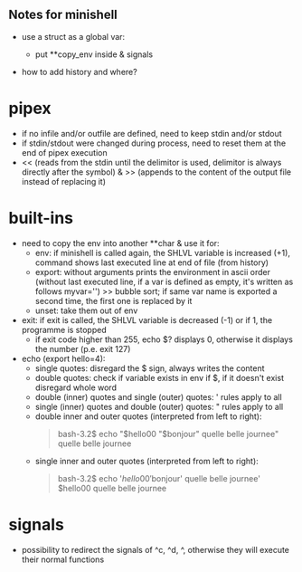 ## Notes for minishell

- use a struct as a global var:
	- put **copy_env inside & signals

- how to add history and where?

# pipex
- if no infile and/or outfile are defined, need to keep stdin and/or stdout
- if stdin/stdout were changed during process, need to reset them at the end of pipex execution
- << (reads from the stdin until the delimitor is used, delimitor is always directly after the symbol) & >> (appends to the content of the output file instead of replacing it)


# built-ins
- need to copy the env into another **char & use it for:
	- env: if minishell is called again, the SHLVL variable is increased (+1), command shows last executed line at end of file (from history)
	- export: without arguments prints the environment in ascii order (without last executed line, if a var is defined as empty, it's written as follows myvar='') >> bubble sort; if same var name is exported a second time, the first one is replaced by it
	- unset: take them out of env
- exit: if exit is called, the SHLVL variable is decreased (-1) or if 1, the programme is stopped
	- if exit code higher than 255, echo $? displays 0, otherwise it displays the number (p.e. exit 127)
- echo (export hello=4):
	- single quotes: disregard the $ sign, always writes the content
	- double quotes: check if variable exists in env if $, if it doesn't exist disregard whole word
	- double (inner) quotes and single (outer) quotes: ' rules apply to all
	- single (inner) quotes and double (outer) quotes: " rules apply to all
	- double inner and outer quotes (interpreted from left to right):
		>bash-3.2$ echo "$hello00 "$bonjour" quelle belle journee"
		>  quelle belle journee
	- single inner and outer quotes (interpreted from left to right):
		>bash-3.2$ echo '$hello00 '$bonjour' quelle belle journee'
		>$hello00  quelle belle journee


# signals
- possibility to redirect the signals of ^c, ^d, ^\, otherwise they will execute their normal functions

